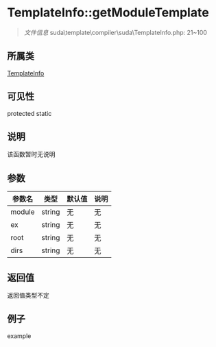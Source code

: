 # TemplateInfo::getModuleTemplate

> *文件信息* suda\template\compiler\suda\TemplateInfo.php: 21~100
## 所属类 

[TemplateInfo](../TemplateInfo.md)

## 可见性

  protected  static
## 说明

该函数暂时无说明

## 参数

| 参数名 | 类型 | 默认值 | 说明 |
|--------|-----|-------|-------|
| module |  string | 无 | 无 |
| ex |  string | 无 | 无 |
| root |  string | 无 | 无 |
| dirs |  string | 无 | 无 |

## 返回值
返回值类型不定

## 例子

example